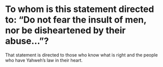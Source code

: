 # To whom is this statement directed to: “Do not fear the insult of men, nor be disheartened by their abuse…”?

That statement is directed to those who know what is right and the people who have Yahweh’s law in their heart.
